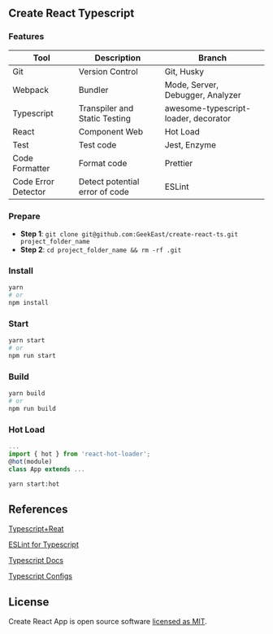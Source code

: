 ## Create React Typescript
### Features

| Tool                | Description                    | Branch                               |
|---------------------|--------------------------------|--------------------------------------|
| Git                 | Version Control                | Git, Husky                           |
| Webpack             | Bundler                        | Mode, Server, Debugger, Analyzer     |
| Typescript          | Transpiler and Static Testing  | awesome-typescript-loader, decorator |
| React               | Component Web                  | Hot Load                             |
| Test                | Test code                      | Jest, Enzyme                         |
| Code Formatter      | Format code                    | Prettier                             |
| Code Error Detector | Detect potential error of code | ESLint                               |



### Prepare
- **Step 1**: `git clone git@github.com:GeekEast/create-react-ts.git project_folder_name` 
- **Step 2**: `cd project_folder_name && rm -rf .git`

### Install 
```sh
yarn
# or
npm install
```

### Start
```sh
yarn start
# or
npm run start
```

### Build
```sh
yarn build
# or
npm run build
```

### Hot Load
```javascript
...
import { hot } from 'react-hot-loader';
@hot(module)
class App extends ...
```
```sh
yarn start:hot
```

## References
[Typescript+Reat](https://www.jianshu.com/p/5b9d330c3740)

[ESLint for Typescript](https://zhuanlan.zhihu.com/p/62401626)

[Typescript Docs](https://typescript.bootcss.com/generics.html)

[Typescript Configs](https://github.com/hstarorg/HstarDoc/blob/master/%E5%89%8D%E7%AB%AF%E7%9B%B8%E5%85%B3/TypeScript%E9%85%8D%E7%BD%AE%E6%96%87%E4%BB%B6tsconfig%E7%AE%80%E6%9E%90.md)


## License

Create React App is open source software [licensed as MIT](https://github.com/facebook/create-react-app/blob/master/LICENSE).